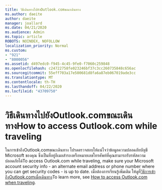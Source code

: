 ```yaml
---
title: วิธีเดินทางไปยังOutlook.comขณะเดินทาง
ms.author: daeite
author: daeite
manager: joallard
ms.date: 04/21/2020
ms.audience: Admin
ms.topic: article
ROBOTS: NOINDEX, NOFOLLOW
localization_priority: Normal
ms.custom:
- "921"
- "8000056"
ms.assetid: d497edc0-f945-4c45-9fe0-f7060c259848
ms.openlocfilehash: c24722758fe023246bf37c3cc260735848c656ac
ms.sourcegitcommit: 55eff703a17e500681d8fa6a87eb067019ade3cc
ms.translationtype: MT
ms.contentlocale: th-TH
ms.lasthandoff: 04/22/2020
ms.locfileid: "43709750"
---
```

# <a name="how-to-access-outlookcom-while-traveling"></a><span data-ttu-id="bcb65-102">วิธีเดินทางไปยังOutlook.comขณะเดินทาง</span><span class="sxs-lookup"><span data-stu-id="bcb65-102">How to access Outlook.com while traveling</span></span>

<span data-ttu-id="bcb65-103">ในการเข้าถึงOutlook.comขณะเดินทาง โปรดตรวจสอบให้แน่ใจว่าข้อมูลความปลอดภัยบัญชี Microsoft ของคุณ ซึ่งเป็นที่อยู่อีเมลสํารองหรือหมายเลขโทรศัพท์ที่คุณสามารถรับรหัสความปลอดภัยได้</span><span class="sxs-lookup"><span data-stu-id="bcb65-103">To access Outlook.com while traveling, make sure your Microsoft account security info - an alternate email address or phone number where you can get security codes - is up to date.</span></span> <span data-ttu-id="bcb65-104">เมื่อต้องการเรียนรู้เพิ่มเติม ให้ดูที่[วิธีการเข้าถึงOutlook.comเมื่อเดินทาง](https://support.office.com/article/c44f16da-7156-4890-853c-286aafeda87e?wt.mc_id=Office_Outlook_com_Alchemy)</span><span class="sxs-lookup"><span data-stu-id="bcb65-104">To learn more, see [How to access Outlook.com when traveling](https://support.office.com/article/c44f16da-7156-4890-853c-286aafeda87e?wt.mc_id=Office_Outlook_com_Alchemy).</span></span>
